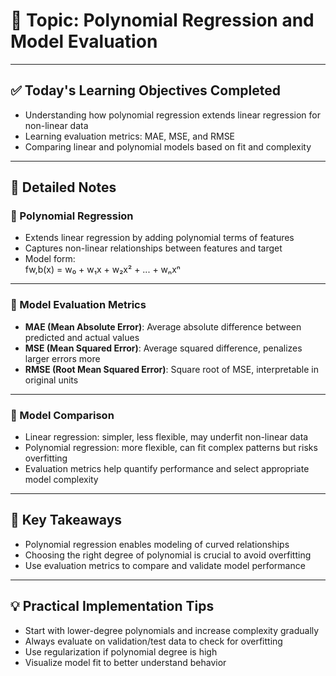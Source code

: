 # 📘 Topic: Polynomial Regression and Model Evaluation

---

## ✅ Today's Learning Objectives Completed

- Understanding how polynomial regression extends linear regression for non-linear data  
- Learning evaluation metrics: MAE, MSE, and RMSE  
- Comparing linear and polynomial models based on fit and complexity  

---

## 📝 Detailed Notes

### 🔹 Polynomial Regression

- Extends linear regression by adding polynomial terms of features  
- Captures non-linear relationships between features and target  
- Model form:  
  fw,b(x) = w₀ + w₁x + w₂x² + ... + wₙxⁿ  

---

### 🔹 Model Evaluation Metrics

- **MAE (Mean Absolute Error)**: Average absolute difference between predicted and actual values  
- **MSE (Mean Squared Error)**: Average squared difference, penalizes larger errors more  
- **RMSE (Root Mean Squared Error)**: Square root of MSE, interpretable in original units  

---

### 🔹 Model Comparison

- Linear regression: simpler, less flexible, may underfit non-linear data  
- Polynomial regression: more flexible, can fit complex patterns but risks overfitting  
- Evaluation metrics help quantify performance and select appropriate model complexity  

---

## 🔑 Key Takeaways

- Polynomial regression enables modeling of curved relationships  
- Choosing the right degree of polynomial is crucial to avoid overfitting  
- Use evaluation metrics to compare and validate model performance  

---

## 💡 Practical Implementation Tips

- Start with lower-degree polynomials and increase complexity gradually  
- Always evaluate on validation/test data to check for overfitting  
- Use regularization if polynomial degree is high  
- Visualize model fit to better understand behavior  
